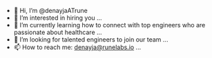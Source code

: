 - 👋 Hi, I’m @denayjaATrune
- 👀 I’m interested in hiring you ...
- 🌱 I’m currently learning how to connect with top engineers who are passionate about healthcare ...
- 💞️ I’m looking for talented engineers to join our team ...
- 📫 How to reach me: denayja@runelabs.io ...

<!---
denayjaATrune/denayjaATrune is a ✨ special ✨ repository because its `README.md` (this file) appears on your GitHub profile.
You can click the Preview link to take a look at your changes.
--->
